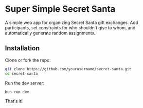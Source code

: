 # Super Simple Secret Santa

A simple web app for organizing Secret Santa gift exchanges. Add participants, set constraints for who shouldn't give to whom, and automatically generate random assignments.

## Installation

Clone or fork the repo:

```bash
git clone https://github.com/yourusername/secret-santa.git
cd secret-santa
```

Run the dev server:

```bash
bun run dev
```

That's it!


